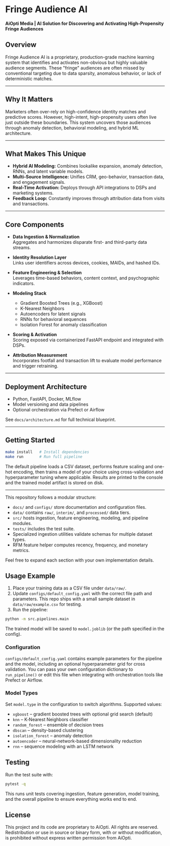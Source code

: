 # Fringe Audience AI

**AiOpti Media | AI Solution for Discovering and Activating High-Propensity Fringe Audiences**

## Overview

Fringe Audience AI is a proprietary, production-grade machine learning system that identifies and activates non-obvious but highly valuable audience segments. These "fringe" audiences are often missed by conventional targeting due to data sparsity, anomalous behavior, or lack of deterministic matches.

---

## Why It Matters

Marketers often over-rely on high-confidence identity matches and predictive scores. However, high-intent, high-propensity users often live just outside these boundaries. This system uncovers those audiences through anomaly detection, behavioral modeling, and hybrid ML architecture.

---

## What Makes This Unique

- **Hybrid AI Modeling:** Combines lookalike expansion, anomaly detection, RNNs, and latent variable models.
- **Multi-Source Intelligence:** Unifies CRM, geo-behavior, transaction data, and engagement signals.
- **Real-Time Activation:** Deploys through API integrations to DSPs and marketing systems.
- **Feedback Loop:** Constantly improves through attribution data from visits and transactions.

---

## Core Components

- **Data Ingestion & Normalization**  
  Aggregates and harmonizes disparate first- and third-party data streams.

- **Identity Resolution Layer**  
  Links user identifiers across devices, cookies, MAIDs, and hashed IDs.

- **Feature Engineering & Selection**  
  Leverages time-based behaviors, content context, and psychographic indicators.

- **Modeling Stack**  
  - Gradient Boosted Trees (e.g., XGBoost)  
  - K-Nearest Neighbors  
  - Autoencoders for latent signals  
  - RNNs for behavioral sequences  
  - Isolation Forest for anomaly classification

- **Scoring & Activation**  
  Scoring exposed via containerized FastAPI endpoint and integrated with DSPs.

- **Attribution Measurement**  
  Incorporates footfall and transaction lift to evaluate model performance and trigger retraining.

---

## Deployment Architecture

- Python, FastAPI, Docker, MLflow
- Model versioning and data pipelines
- Optional orchestration via Prefect or Airflow

See `docs/architecture.md` for full technical blueprint.

---

## Getting Started

```bash
make install   # Install dependencies
make run       # Run full pipeline
```

The default pipeline loads a CSV dataset, performs feature scaling and one-hot
encoding, then trains a model of your choice using cross-validation and
hyperparameter tuning where applicable. Results are printed to the console and
the trained model artifact is stored on disk.

---

This repository follows a modular structure:

- `docs/` and `configs/` store documentation and configuration files.
- `data/` contains `raw/`, `interim/`, and `processed/` data tiers.
- `src/` hosts ingestion, feature engineering, modeling, and pipeline modules.
- `tests/` includes the test suite.
- Specialized ingestion utilities validate schemas for multiple dataset types.
- RFM feature helper computes recency, frequency, and monetary metrics.

Feel free to expand each section with your own implementation details.

## Usage Example

1. Place your training data as a CSV file under `data/raw/`.
2. Update `configs/default_config.yaml` with the correct file path and parameters. This repo ships with a small sample dataset in `data/raw/example.csv` for testing.
3. Run the pipeline:

```bash
python -m src.pipelines.main
```

The trained model will be saved to `model.joblib` (or the path specified in the config).

### Configuration

`configs/default_config.yaml` contains example parameters for the pipeline and
the model, including an optional hyperparameter grid for cross
validation. You can pass your own configuration dictionary to
`run_pipeline()` or edit this file when integrating with orchestration tools
like Prefect or Airflow.

### Model Types

Set `model.type` in the configuration to switch algorithms. Supported values:

- `xgboost` – gradient boosted trees with optional grid search (default)
- `knn` – K‑Nearest Neighbors classifier
- `random_forest` – ensemble of decision trees
- `dbscan` – density-based clustering
- `isolation_forest` – anomaly detection
- `autoencoder` – neural-network-based dimensionality reduction
- `rnn` – sequence modeling with an LSTM network

## Testing

Run the test suite with:

```bash
pytest -q
```

This runs unit tests covering ingestion, feature generation, model training, and
the overall pipeline to ensure everything works end to end.

## License

This project and its code are proprietary to AiOpti. All rights are reserved. Redistribution or use in source or binary form, with or without modification, is prohibited without express written permission from AiOpti.
